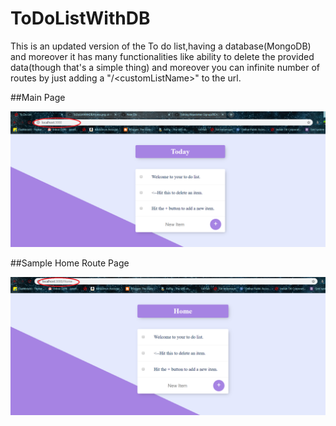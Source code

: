 # ToDoListWithDB
This is an updated version of the To do list,having a database(MongoDB) and moreover it has many functionalities like ability to delete the provided data(though that's a simple thing) and moreover you can infinite number of routes by just adding a "/&lt;customListName>" to the url.

 ##Main Page
 
![Home Page](views/localhost.png)

##Sample Home Route Page

![Sample Routing Page](views/Home.png)
